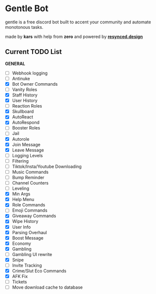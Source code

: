 # Gentle Bot

gentle is a free discord bot built to accent your community and automate monotonous tasks.

made by **kars** with help from **zero** and powered by [**resynced.design**](https://resynced.design)

## Current TODO List

**GENERAL**

-   [ ] Webhook logging
-   [ ] Antinuke
-   [x] Bot Owner Commands
-   [ ] Vanity Roles
-   [x] Staff History
-   [x] User History
-   [ ] Reaction Roles
-   [x] Skullboard
-   [x] AutoReact
-   [x] AutoRespond
-   [ ] Booster Roles
-   [ ] Jail
-   [x] Autorole
-   [x] Join Message
-   [x] Leave Message
-   [ ] Logging Levels
-   [ ] Filtering
-   [ ] Tiktok/Insta/Youtube Downloading
-   [ ] Music Commands
-   [ ] Bump Reminder
-   [ ] Channel Counters
-   [ ] Leveling
-   [x] Min Args
-   [x] Help Menu
-   [x] Role Commands
-   [ ] Emoji Commands
-   [x] Giveaway Commands
-   [x] Wipe History
-   [x] User Info
-   [x] Parsing Overhaul
-   [x] Boost Message
-   [x] Economy
-   [x] Gambling
-   [ ] Gambling UI rewrite
-   [x] Snipe
-   [ ] Invite Tracking
-   [x] Crime/Slut Eco Commands
-   [x] AFK Fix
-   [ ] Tickets
-   [ ] Move download cache to database
